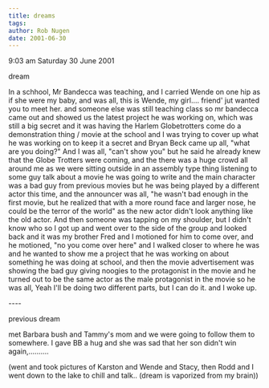 ```yaml
---
title: dreams
tags: 
author: Rob Nugen
date: 2001-06-30
---
```


<p class=date>9:03 am  Saturday 30 June 2001</p>

<p class=note>dream</p>

<p class=dream>In a schhool, Mr Bandecca was teaching, and I carried
Wende on one hip as if she were my baby, and was all, this is Wende,
my girl.... friend' jut wanted you to meet her.  and someone else was
still teaching class so mr bandecca came out and showed us the latest
project he was working on, which was still a big secret and it was
having the Harlem Globetrotters come do a demonstration thing / movie
at the school and I was trying to cover up what he was working on to
keep it a secret and Bryan Beck came up all, "what are you doing?"
And I was all, "can't show you" but he said he already knew that the
Globe Trotters were coming, and the there was a huge crowd all around
me as we were sitting outside in an assembly type thing listening to
some guy talk about a movie he was going to write and the main
character was a bad guy from previous movies but he was being played
by a different actor this time, and the announcer was all, "he wasn't
bad enough in the first movie, but he realized that with a more round
face and larger nose, he could be the terror of the world" as the new
actor didn't look anything like the old actor. And then someone was
tapping on my shoulder, but I didn't know who so I got up and went
over to the side of the group and looked back and it was my brother
Fred and I motioned for him to come over, and he motioned, "no you
come over here" and I walked closer to where he was and he wanted to
show me a project that he was working on about something he was doing
at school, and then the movie advertisement was showing the bad guy
giving noogies to the protagonist in the movie and he turned out to be
the same actor as the male protagonist in the movie so he was all,
Yeah I'll be doing two different parts, but I can do it.  and I woke
up.</p>

<p>----</p>

<p class=note>previous dream</p>

<p class=dream>met Barbara bush and Tammy's mom and we were going to
follow them to somewhere. I gave BB a hug and she was sad that her son
didn't win again,..........</p>

<p>(went and took pictures of Karston and Wende and Stacy, then Rodd
and I went down to the lake to chill and talk.. (dream is vaporized
from my brain))</p>

